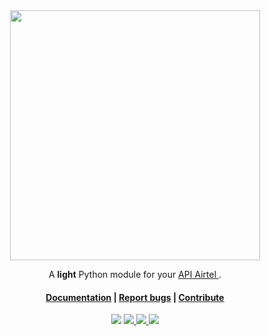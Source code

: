 
</br>
</br>
<p align="center"> 
    <img height="400" src="https://github.com/rivo2302/airtel_money_api/master/assets/airtel.png">
</p>
<div align="center"> 
    <p>
        A <b>light</b> Python module for your <a href="https://developers.airtel.africa/home"> API Airtel </a>.
        <h4>
            <a href="https://pypi.org/project/airtel/">Documentation</a>
            <span> | </span>
            <a href="https://github.com/rivo2302/airtel_money_api/issues">Report bugs</a>
            <span> | </span>
            <a href="https://github.com/rivo2302/airtel_money_api/fork">Contribute</a>
        </h4>
    </p>
    <p>
        <a href='https://pypi.org/project/airtel/'><img src='https://img.shields.io/pypi/v/airtel?style=for-the-badge'/></a>
        <a href='https://github.com/rivo2302/airtel_money_api/fork'> 
            <img src="https://img.shields.io/badge/-python-396E9B?style=for-the-badge&logo=python&logoColor=FFFFFF"/>
        </a>
        <a href='https://pypi.org/project/airtel/'> 
             <img src='https://img.shields.io/pypi/dm/airtle?label=DOWNLOADS&style=for-the-badge'/>
        </a>
        <a href='#'> 
            <img src='https://img.shields.io/badge/Maintained-Yes-darkgreen?style=for-the-badge'/>
        </a>  
    </p>
</div>